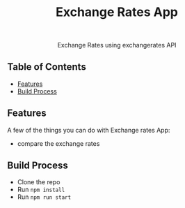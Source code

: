 <h1 align="center"> Exchange Rates App </h1> <br>

<p align="center">
  Exchange Rates using exchangerates API
</p>

## Table of Contents

- [Features](#features)
- [Build Process](#build-process)


## Features

A few of the things you can do with Exchange rates App:

* compare the exchange rates  


## Build Process

- Clone the repo
- Run `npm install`
- Run `npm run start`
